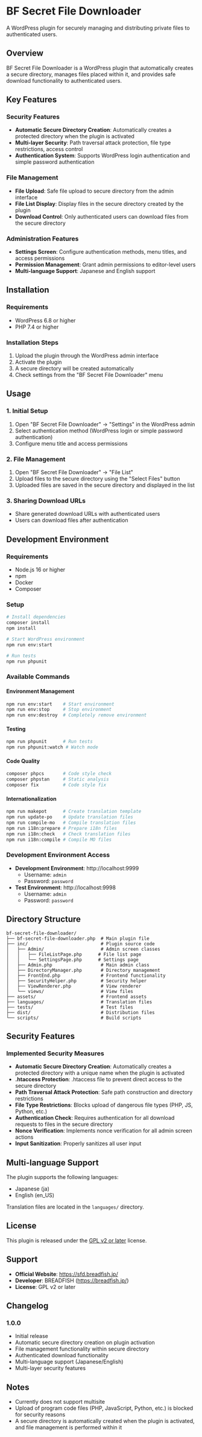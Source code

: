 # BF Secret File Downloader

A WordPress plugin for securely managing and distributing private files to authenticated users.

## Overview

BF Secret File Downloader is a WordPress plugin that automatically creates a secure directory, manages files placed within it, and provides safe download functionality to authenticated users.

## Key Features

### Security Features
- **Automatic Secure Directory Creation**: Automatically creates a protected directory when the plugin is activated
- **Multi-layer Security**: Path traversal attack protection, file type restrictions, access control
- **Authentication System**: Supports WordPress login authentication and simple password authentication

### File Management
- **File Upload**: Safe file upload to secure directory from the admin interface
- **File List Display**: Display files in the secure directory created by the plugin
- **Download Control**: Only authenticated users can download files from the secure directory

### Administration Features
- **Settings Screen**: Configure authentication methods, menu titles, and access permissions
- **Permission Management**: Grant admin permissions to editor-level users
- **Multi-language Support**: Japanese and English support

## Installation

### Requirements
- WordPress 6.8 or higher
- PHP 7.4 or higher

### Installation Steps
1. Upload the plugin through the WordPress admin interface
2. Activate the plugin
3. A secure directory will be created automatically
4. Check settings from the "BF Secret File Downloader" menu

## Usage

### 1. Initial Setup
1. Open "BF Secret File Downloader" → "Settings" in the WordPress admin
2. Select authentication method (WordPress login or simple password authentication)
3. Configure menu title and access permissions

### 2. File Management
1. Open "BF Secret File Downloader" → "File List"
2. Upload files to the secure directory using the "Select Files" button
3. Uploaded files are saved in the secure directory and displayed in the list

### 3. Sharing Download URLs
- Share generated download URLs with authenticated users
- Users can download files after authentication

## Development Environment

### Requirements
- Node.js 16 or higher
- npm
- Docker
- Composer

### Setup

```bash
# Install dependencies
composer install
npm install

# Start WordPress environment
npm run env:start

# Run tests
npm run phpunit
```

### Available Commands

#### Environment Management
```bash
npm run env:start    # Start environment
npm run env:stop     # Stop environment
npm run env:destroy  # Completely remove environment
```

#### Testing
```bash
npm run phpunit      # Run tests
npm run phpunit:watch # Watch mode
```

#### Code Quality
```bash
composer phpcs       # Code style check
composer phpstan     # Static analysis
composer fix         # Code style fix
```

#### Internationalization
```bash
npm run makepot      # Create translation template
npm run update-po    # Update translation files
npm run compile-mo   # Compile translation files
npm run i18n:prepare # Prepare i18n files
npm run i18n:check   # Check translation files
npm run i18n:compile # Compile MO files
```

### Development Environment Access
- **Development Environment**: http://localhost:9999
  - Username: `admin`
  - Password: `password`
- **Test Environment**: http://localhost:9998
  - Username: `admin`
  - Password: `password`

## Directory Structure

```
bf-secret-file-downloader/
├── bf-secret-file-downloader.php  # Main plugin file
├── inc/                           # Plugin source code
│   ├── Admin/                     # Admin screen classes
│   │   ├── FileListPage.php      # File list page
│   │   └── SettingsPage.php      # Settings page
│   ├── Admin.php                  # Main admin class
│   ├── DirectoryManager.php       # Directory management
│   ├── FrontEnd.php               # Frontend functionality
│   ├── SecurityHelper.php         # Security helper
│   ├── ViewRenderer.php           # View renderer
│   └── views/                     # View files
├── assets/                        # Frontend assets
├── languages/                     # Translation files
├── tests/                         # Test files
├── dist/                          # Distribution files
└── scripts/                       # Build scripts
```

## Security Features

### Implemented Security Measures
- **Automatic Secure Directory Creation**: Automatically creates a protected directory with a unique name when the plugin is activated
- **.htaccess Protection**: .htaccess file to prevent direct access to the secure directory
- **Path Traversal Attack Protection**: Safe path construction and directory restrictions
- **File Type Restrictions**: Blocks upload of dangerous file types (PHP, JS, Python, etc.)
- **Authentication Check**: Requires authentication for all download requests to files in the secure directory
- **Nonce Verification**: Implements nonce verification for all admin screen actions
- **Input Sanitization**: Properly sanitizes all user input

## Multi-language Support

The plugin supports the following languages:
- Japanese (ja)
- English (en_US)

Translation files are located in the `languages/` directory.

## License

This plugin is released under the [GPL v2 or later](https://www.gnu.org/licenses/gpl-2.0.html) license.

## Support

- **Official Website**: https://sfd.breadfish.jp/
- **Developer**: BREADFISH (https://breadfish.jp/)
- **License**: GPL v2 or later

## Changelog

### 1.0.0
- Initial release
- Automatic secure directory creation on plugin activation
- File management functionality within secure directory
- Authenticated download functionality
- Multi-language support (Japanese/English)
- Multi-layer security features

## Notes

- Currently does not support multisite
- Upload of program code files (PHP, JavaScript, Python, etc.) is blocked for security reasons
- A secure directory is automatically created when the plugin is activated, and file management is performed within it